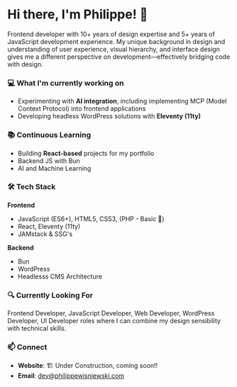 # Hi there, I'm Philippe! 👋

Frontend developer with 10+ years of design expertise and 5+ years of JavaScript development experience. My unique background in design and understanding of user experience, visual hierarchy, and interface design gives me a different perspective on development—effectively bridging code with design.

### 💻 What I'm currently working on
- Experimenting with **AI integration**, including implementing MCP (Model Context Protocol) into frontend applications
- Developing headless WordPress solutions with **Eleventy (11ty)**

### 📚 Continuous Learning
- Building **React-based** projects for my portfolio
- Backend JS with Bun
- AI and Machine Learning

### 🛠️ Tech Stack

**Frontend**
- JavaScript (ES6+), HTML5, CSS3, (PHP - Basic 👀)
- React, Eleventy (11ty)
- JAMstack & SSG's

**Backend**
- Bun
- WordPress
- Headlesss CMS Architecture

### 🔍 Currently Looking For
Frontend Developer, JavaScript Developer, Web Developer, WordPress Developer, UI Developer roles where I can combine my design sensibility with technical skills.

### 📫 Connect
- **Website**: 🏗 Under Construction, coming soon!!
- **Email**: dev@philippewisniewski.com
